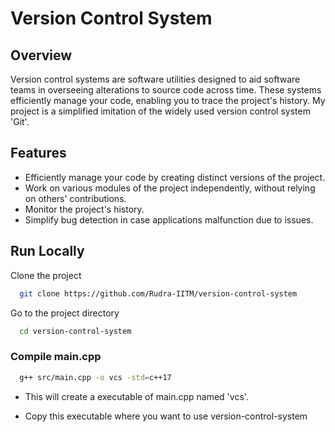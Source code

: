 
# Version Control System

## Overview
Version control systems are software utilities designed to aid software teams in overseeing alterations to source code across time. These systems efficiently manage your code, enabling you to trace the project's history. My project is a simplified imitation of the widely used version control system 'Git'.

## Features
- Efficiently manage your code by creating distinct versions of the project.
- Work on various modules of the project independently, without relying on others' contributions.
- Monitor the project's history.
- Simplify bug detection in case applications malfunction due to issues.


## Run Locally

Clone the project

```bash
  git clone https://github.com/Rudra-IITM/version-control-system
```

Go to the project directory

```bash
  cd version-control-system
```
### Compile main.cpp

```bash
  g++ src/main.cpp -o vcs -std=c++17
```
- This will create a executable of main.cpp named 'vcs'.

- Copy this executable where you want to use version-control-system
